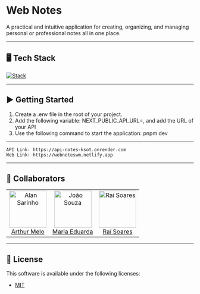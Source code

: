 # Web Notes

A practical and intuitive application for creating, organizing, and managing personal or professional notes all in one place.

---

## 🖥️ Tech Stack

[![Stack](https://skillicons.dev/icons?i=ts,nextjs,tailwind)](https://skillicons.dev)

---

## ▶️ Getting Started

1. Create a .env file in the root of your project.
2. Add the following variable: NEXT_PUBLIC_API_URL=, and add the URL of your API
3. Use the following command to start the application: pnpm dev

---
    API Link: https://api-notes-ksot.onrender.com
    Web Link: https://webnoteswm.netlify.app
---

## 🤝 Collaborators

<table>
  <tr>
    <td align="center">
      <a href="#">
        <img src="https://github.com/Amelo0.png" width="100px;" alt="Alan Sarinho"/><br>
        <sub>
          <a href="https://github.com/Amelo0">Arthur Melo</a>
        </sub>
      </a>
    </td>
    <td align="center">
      <a href="#">
        <img src="https://github.com/meduardapcarvalho.png" width="100px;" alt="João Souza"/><br>
        <sub>
          <a href="https://github.com/meduardapcarvalho">Maria Eduarda</a>
        </sub>
      </a>
    </td>
    <td align="center">
      <a href="#">
        <img src="https://github.com/raiisoares.png" width="100px;" alt="Raí Soares"/><br>
        <sub>
          <a href="https://github.com/raiisoares">Raí Soares</a>
        </sub>
      </a>
    </td>
  </tr>
</table>

---

## 📄 License

This software is available under the following licenses:

- [MIT](https://rem.mit-license.org)